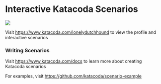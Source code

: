 # Interactive Katacoda Scenarios

[![](http://shields.katacoda.com/katacoda/lonelydutchhound/count.svg)](https://www.katacoda.com/lonelydutchhound "Get your profile on Katacoda.com")

Visit https://www.katacoda.com/lonelydutchhound to view the profile and interactive scenarios

### Writing Scenarios
Visit https://www.katacoda.com/docs to learn more about creating Katacoda scenarios

For examples, visit https://github.com/katacoda/scenario-example
